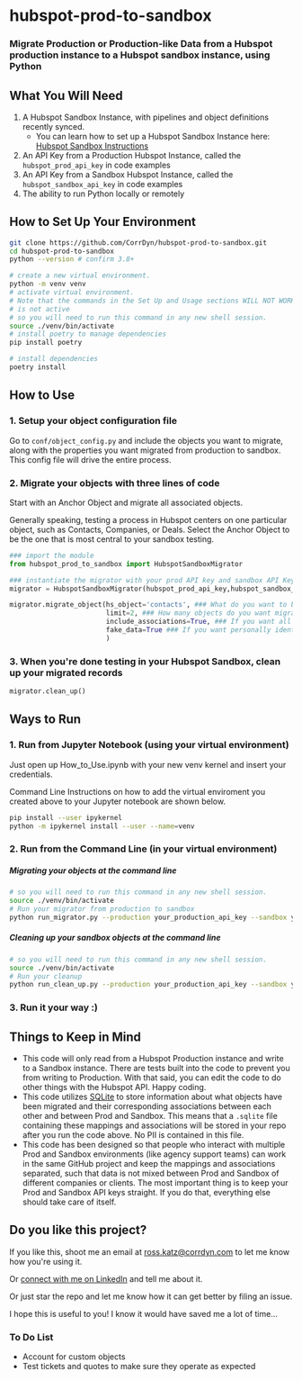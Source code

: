# hubspot-prod-to-sandbox

### Migrate Production or Production-like Data from a Hubspot production instance to a Hubspot sandbox instance, using Python

## What You Will Need

1. A Hubspot Sandbox Instance, with pipelines and object definitions recently synced.
   - You can learn how to set up a Hubspot Sandbox Instance here: [Hubspot Sandbox Instructions](https://knowledge.hubspot.com/account/set-up-a-hubspot-sandbox-account) 
2. An API Key from a Production Hubspot Instance, called the `hubspot_prod_api_key` in code examples
3. An API Key from a Sandbox Hubspot Instance, called the `hubspot_sandbox_api_key` in code examples
4. The ability to run Python locally or remotely

## How to Set Up Your Environment

```bash
git clone https://github.com/CorrDyn/hubspot-prod-to-sandbox.git
cd hubspot-prod-to-sandbox
python --version # confirm 3.8+

# create a new virtual environment.
python -m venv venv
# activate virtual environment.
# Note that the commands in the Set Up and Usage sections WILL NOT WORK if the virtual environment 
# is not active
# so you will need to run this command in any new shell session.
source ./venv/bin/activate
# install poetry to manage dependencies
pip install poetry

# install dependencies
poetry install
```

## How to Use

### 1. Setup your object configuration file
Go to `conf/object_config.py` and include the objects you want to migrate, along with the properties you want migrated from production to sandbox. This config file will drive the entire process.

### 2. Migrate your objects with three lines of code
Start with an Anchor Object and migrate all associated objects. 

Generally speaking, testing a process in Hubspot centers on one particular object, such as Contacts, Companies, or Deals. Select the Anchor Object to be the one that is most central to your sandbox testing.

```python
### import the module
from hubspot_prod_to_sandbox import HubspotSandboxMigrator

### instantiate the migrator with your prod API key and sandbox API Key
migrator = HubspotSandboxMigrator(hubspot_prod_api_key,hubspot_sandbox_api_key)

migrator.migrate_object(hs_object='contacts', ### What do you want to be your Anchor Object?
                        limit=2, ### How many objects do you want migrated
                        include_associations=True, ### If you want all associated objects in your object_config.py file to migrate
                        fake_data=True ### If you want personally identifiable information to be overwritten with fake data
                        )
```

### 3. When you're done testing in your Hubspot Sandbox, clean up your migrated records
```python
migrator.clean_up()
```

## Ways to Run

### 1. Run from Jupyter Notebook (using your virtual environment)
Just open up How_to_Use.ipynb with your new venv kernel and insert your credentials. 

Command Line Instructions on how to add the virtual enviroment you created above to your Jupyter notebook are shown below.

```bash
pip install --user ipykernel
python -m ipykernel install --user --name=venv
```

### 2. Run from the Command Line (in your virtual environment)

##### Migrating your objects at the command line
```bash
# so you will need to run this command in any new shell session.
source ./venv/bin/activate
# Run your migrator from production to sandbox
python run_migrator.py --production your_production_api_key --sandbox your_sandbox_api_key --limit 2 --associations True --fake-data True --object contacts
```

##### Cleaning up your sandbox objects at the command line
```bash
# so you will need to run this command in any new shell session.
source ./venv/bin/activate
# Run your cleanup
python run_clean_up.py --production your_production_api_key --sandbox your_sandbox_api_key
```

### 3. Run it your way :) 


## Things to Keep in Mind

- This code will only read from a Hubspot Production instance and write to a Sandbox instance. There are tests built into the code to prevent you from writing to Production. With that said, you can edit the code to do other things with the Hubspot API. Happy coding.
- This code utilizes [SQLite](https://www.sqlite.org/index.html) to store information about what objects have been migrated and their corresponding associations between each other and between Prod and Sandbox. This means that a `.sqlite` file containing these mappings and associations will be stored in your repo after you run the code above. No PII is contained in this file.
- This code has been designed so that people who interact with multiple Prod and Sandbox environments (like agency support teams) can work in the same GitHub project and keep the mappings and associations separated, such that data is not mixed between Prod and Sandbox of different companies or clients. The most important thing is to keep your Prod and Sandbox API keys straight. If you do that, everything else should take care of itself.

## Do you like this project?
If you like this, shoot me an email at ross.katz@corrdyn.com to let me know how you're using it. 

Or [connect with me on LinkedIn](https://www.linkedin.com/in/b-ross-katz/) and tell me about it.

Or just star the repo and let me know how it can get better by filing an issue.

I hope this is useful to you! I know it would have saved me a lot of time...

### To Do List
- Account for custom objects
- Test tickets and quotes to make sure they operate as expected




                 



